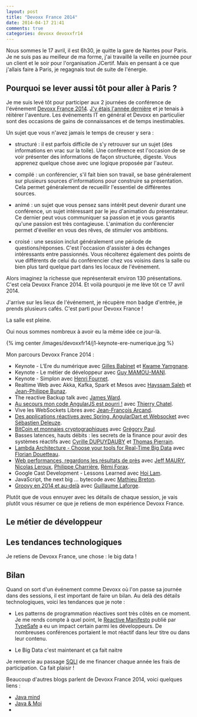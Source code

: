```yaml
---
layout: post
title: "Devoxx France 2014"
date: 2014-04-17 21:41
comments: true
categories: devoxx devoxxfr14
---
```


Nous sommes le 17 avril, il est 6h30, je quitte la gare de Nantes pour Paris.
Je ne suis pas au meilleur de ma forme, j'ai travaillé la veille en journée pour un client et le soir pour l'organisation JCertif.
Mais en pensant à ce que j'allais faire à Paris, je regagnais tout de suite de l'énergie.


## Pourquoi se lever aussi tôt pour aller à Paris ?
Je me suis levé tôt pour participer aux 2 journées de conférence de l'événement [Devoxx France 2014](http://www.devoxx.fr/).
[J'y étais l'année dernière](http://blog.roddet.com/blog/categories/devoxxfr2013/) et je tenais à réitérer l'aventure.
Les événements IT en général et Devoxx en particulier sont des occasions de gains de connaissances et de temps inestimables.

Un sujet que vous n'avez jamais le temps de creuser y sera  :

* structuré : il est parfois difficile de s'y retrouver sur un sujet (des informations en vrac sur la toile).
Une conférence est l'occasion de se voir présenter des informations de façon structurée, digeste.
Vous apprenez quelque chose avec une logique proposée par l'auteur.

* compilé : un conférencier, s'il fait bien son travail, se base généralement sur plusieurs sources d'informations pour construire sa présentation.
Cela permet généralement de recueillir l'essentiel de différentes sources.

* animé : un sujet que vous pensez sans intérêt peut devenir durant une conférence, un sujet intéressant par le jeu d'animation du présentateur.
Ce dernier peut vous communiquer sa passion et je vous garantis qu'une passion est très contagieuse.
L'animation du conférencier permet d'éveiller en vous des rêves, de stimuler vos ambitions.

* croisé : une session inclut généralement une période de questions/réponses.
C'est l'occasion d'assister à des échanges intéressants entre passionnés.
Vous récolterez également des points de vue différents de celui du conférencier chez vos voisins dans la salle ou bien plus tard quelque part dans les locaux de l'événement.

Alors imaginez la richesse que représenterait environ 130 présentations.
C'est cela Devoxx France 2014.
Et voilà pourquoi je me lève tôt ce 17 avril 2014.

J'arrive sur les lieux de l'événement, je récupère mon badge d'entrée, je prends plusieurs cafés. C'est parti pour Devoxx France !

La salle est pleine.

Oui nous sommes nombreux à avoir eu la même idée ce jour-là.

{% img center /images/devoxxfr14/j1-keynote-ere-numerique.jpg %}

Mon parcours Devoxx France 2014 :

* Keynote - L'Ere du numérique avec [Gilles Babinet](https://twitter.com/@babgi) et [Kwame Yamgnane](https://twitter.com/Kwame42).
* Keynote - Le métier de développeur avec [Guy MAMOU-MANI](https://twitter.com/guy_mm).
* Keynote - Simplon avec [Henri Fournet](http://cfp.devoxx.fr/devoxxfr2014/speaker/0b184f6351dd6b6aababf8817a477c2cb2e2bb3a/Henri%20Fournet).
* Realtime Web avec Akka, Kafka, Spark et Mesos avec [Hayssam Saleh](https://twitter.com/@hayssams) et [Jean-Philippe Bunaz](https://twitter.com/@jpbunaz).
* The reactive Backup talk avec [James Ward](https://twitter.com/@_JamesWard).
* [Au secours mon code AngularJS est pourri !](http://t.co/TxUJwHaWoo) avec [Thierry Chatel](https://twitter.com/ThierryChatel).
* Vive les WebSockets Libres avec [Jean-François Arcand](https://twitter.com/jfarcand).
* [Des applications réactives avec Spring, AngularDart et Websocket](https://speakerdeck.com/sdeleuze/reactive-applications-with-spring-angulardart-and-websocket) avec [Sébastien Deleuze](https://twitter.com/@sdeleuze).
* [BitCoin et monnaies cryptographiques](http://paulgreg.me/bitcoin-cryptocurrencies/) avec [Grégory Paul](https://twitter.com/@paulgreg).
* Basses latences, hauts débits : les secrets de la finance pour avoir des systèmes réactifs avec [Cyrille DUPUYDAUBY](https://twitter.com/@cyrdup) et [Thomas Pierrain](https://twitter.com/@tpierrain).
* [Lambda Architecture - Choose your tools for Real-Time Big Data](http://www.slideshare.net/Dataiku/dataiku-devoxx-lambda-architecture-choose-your-tools) avec [Florian Douetteau](https://twitter.com/@fdouetteau).
* [Web performances, regardons les résultats de près](https://github.com/devoxx2014-webperf/the_slides/blob/master/Devoxx%20France%202014%20Web%20Performances.pdf?raw=true) avec [Jeff MAURY](https://twitter.com/@jeffmaury), [Nicolas Leroux](https://twitter.com/@NicolasLeroux), [Philippe Charrière](https://twitter.com/@k33g_org), [Rémi Forax](http://forax.github.io/).
* Google Cast Development - Lessons Learned avec [Hoi Lam](https://twitter.com/@hcl21).
* JavaScript, the next big ... bytecode avec [Mathieu Breton](https://twitter.com/@MatBreton).
* [Groovy en 2014 et au-delà](https://speakerdeck.com/glaforge/groovy-in-2014-and-beyond-at-devoxx-france) avec [Guillaume Laforge](https://twitter.com/glaforge).

Plutôt que de vous ennuyer avec les détails de chaque session, je vais plutôt vous résumer ce que je retiens de mon expérience Devoxx France.

## Le métier de développeur

## Les tendances technologiques
Je retiens de Devoxx France, une chose : le big data !






## Bilan
Quand on sort d'un événement comme Devoxx où l'on passe sa journée dans des sessions, il est important de faire un bilan.
Au delà des détails technologiques, voici les tendances que je note :

* Les patterns de programmation réactives sont très côtés en ce moment.
Je me rends compte à quel point, le [Reactive Manifesto](http://www.reactivemanifesto.org/) publié par [TypeSafe](https://typesafe.com/) a eu un impact certain parmi les développeurs.
De nombreuses conférences portaient le mot réactif dans leur titre ou dans leur contenu.

* Le Big Data c'est maintenant et ça fait naitre


Je remercie au passage [SQLI](http://www.sqli.com/) de me financer chaque année les frais de participation. Ca fait plaisir !

Beaucoup d'autres blogs parlent de Devoxx France 2014, voici quelques liens :

* [Java mind](http://javamind-fr.blogspot.fr/search/label/Devoxx%20Fr)
* [Java & Moi](http://javaetmoi.com/2014/04/14-prises-de-notes-a-devoxx-france-2014/)
*

